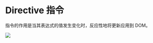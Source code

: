 # Directive 指令

指令的作用是当其表达式的值发生变化时，反应性地将更新应用到 DOM。

![](https://vuejs.org/assets/directive.69c37117.png)